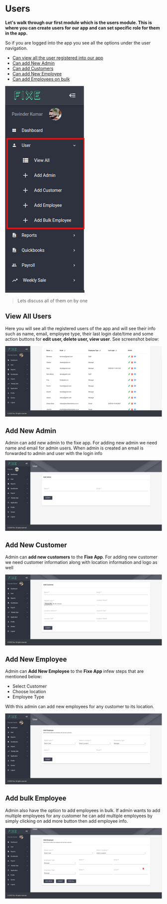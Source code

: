 # Users

**Let's walk through our first module which is the users module. This is where you can create users for our app and can set specific role for them in the app.**

So if you are logged into the app you see all the options under the user navigation. 

* [Can view all the user registered into our app](#view-all-users)
* [Can add New Admin](#add-new-admin)
* [Can add Customers](#add-new-customer)
* [Can add New Employee](#add-new-employee)
* [Can add Employees on bulk](#add-bulk-employee)

![usersnav](./_media/usersnav.png)

    
> Lets discuss all of them on by one

## View All Users ##
  
  Here you will see all the registered users of the app and will see their info such as name, email, employee type, their last login date/time and some action buttons for **edit user, delete user, view user**. See screenshot below:

  ![viewusers](./_media/viewusers.png)

## Add New Admin ##
  Admin can add new admin to the fixe app. For adding new admin we need name and email for admin users. When admin is created an email is forwarded to admin and user with the login info

  ![addAdmin](./_media/addAdmin.png)


## Add New Customer ##

  Admin can **add new customers** to the **Fixe App**. For adding new customer we need customer information along with location information and logo as well

  ![addCustomers](./_media/addCustomers.png)

## Add New Employee ##
  
  Admin can **Add New Employee** to the **Fixe App** infew steps that are mentioned below: 
    
* Select Customer
* Choose location
* Employee Type

With this admin can add new employees for any customer to its location.

![addEmployee](./_media/addEmployee.png)

## Add bulk Employee ##

  Admin also have the option to add employees in bulk. If admin wants to add multiple employees for any customer he can add multiple employees by simply clicking on add more button then add employee info.
  
  ![bulkemployee](./_media/bulkemployee.png)